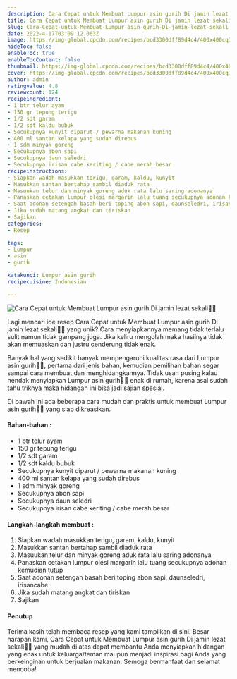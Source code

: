 ```yaml
---
description: Cara Cepat untuk Membuat Lumpur asin gurih Di jamin lezat sekali"
title: Cara Cepat untuk Membuat Lumpur asin gurih Di jamin lezat sekali
slug: Cara-Cepat-untuk-Membuat-Lumpur-asin-gurih-Di-jamin-lezat-sekali
date: 2022-4-17T03:09:12.063Z
image: https://img-global.cpcdn.com/recipes/bcd3300dff89d4c4/400x400cq70/photo.jpg
hideToc: false
enableToc: true
enableTocContent: false
thumbnail: https://img-global.cpcdn.com/recipes/bcd3300dff89d4c4/400x400cq70/photo.jpg
cover: https://img-global.cpcdn.com/recipes/bcd3300dff89d4c4/400x400cq70/photo.jpg
author: admin
ratingvalue: 4.8
reviewcount: 124
recipeingredient:
- 1 btr telur ayam
- 150 gr tepung terigu
- 1/2 sdt garam
- 1/2 sdt kaldu bubuk
- Secukupnya kunyit diparut / pewarna makanan kuning
- 400 ml santan kelapa yang sudah direbus
- 1 sdm minyak goreng
- Secukupnya abon sapi
- Secukupnya daun seledri
- Secukupnya irisan cabe keriting / cabe merah besar
recipeinstructions:
- Siapkan wadah masukkan terigu, garam, kaldu, kunyit
- Masukkan santan bertahap sambil diaduk rata
- Masuukan telur dan minyak goreng aduk rata lalu saring adonanya
- Panaskan cetakan lumpur olesi margarin lalu tuang secukupnya adonan kemudian tutup
- Saat adonan setengah basah beri toping abon sapi, daunseledri, irisancabe
- Jika sudah matang angkat dan tiriskan
- Sajikan
categories:
- Resep

tags:
- Lumpur
- asin
- gurih

katakunci: Lumpur asin gurih
recipecuisine: Indonesian

---
```


![Cara Cepat untuk Membuat Lumpur asin gurih Di jamin lezat sekali👩‍🍳](https://img-global.cpcdn.com/recipes/bcd3300dff89d4c4/400x400cq70/photo.jpg)

Lagi mencari ide resep Cara Cepat untuk Membuat Lumpur asin gurih Di jamin lezat sekali👩‍🍳 yang unik? Cara menyiapkannya memang tidak terlalu sulit namun tidak gampang juga. Jika keliru mengolah maka hasilnya tidak akan memuaskan dan justru cenderung tidak enak.

Banyak hal yang sedikit banyak mempengaruhi kualitas rasa dari Lumpur asin gurih👩‍🍳, pertama dari jenis bahan, kemudian pemilihan bahan segar sampai cara membuat dan menghidangkannya. Tidak usah pusing kalau hendak menyiapkan Lumpur asin gurih👩‍🍳 enak di rumah, karena asal sudah tahu triknya maka hidangan ini bisa jadi sajian spesial.

Di bawah ini ada beberapa cara mudah dan praktis untuk membuat Lumpur asin gurih👩‍🍳 yang siap dikreasikan.

<!--inarticleads1-->

#### Bahan-bahan :

- 1 btr telur ayam
- 150 gr tepung terigu
- 1/2 sdt garam
- 1/2 sdt kaldu bubuk
- Secukupnya kunyit diparut / pewarna makanan kuning
- 400 ml santan kelapa yang sudah direbus
- 1 sdm minyak goreng
- Secukupnya abon sapi
- Secukupnya daun seledri
- Secukupnya irisan cabe keriting / cabe merah besar

<!--inarticleads2-->

#### Langkah-langkah membuat :

1. Siapkan wadah masukkan terigu, garam, kaldu, kunyit
1. Masukkan santan bertahap sambil diaduk rata
1. Masuukan telur dan minyak goreng aduk rata lalu saring adonanya
1. Panaskan cetakan lumpur olesi margarin lalu tuang secukupnya adonan kemudian tutup
1. Saat adonan setengah basah beri toping abon sapi, daunseledri, irisancabe
1. Jika sudah matang angkat dan tiriskan
1. Sajikan

#### Penutup

Terima kasih telah membaca resep yang kami tampilkan di sini. Besar harapan kami, Cara Cepat untuk Membuat Lumpur asin gurih Di jamin lezat sekali👩‍🍳 yang mudah di atas dapat membantu Anda menyiapkan hidangan yang enak untuk keluarga/teman maupun menjadi inspirasi bagi Anda yang berkeinginan untuk berjualan makanan. Semoga bermanfaat dan selamat mencoba!